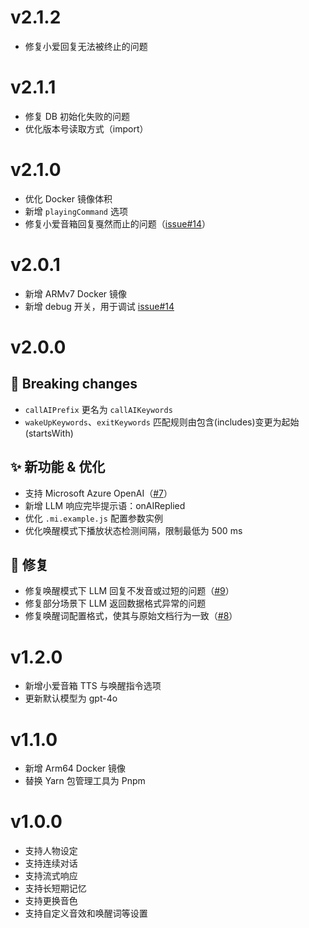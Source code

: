 # v2.1.2

- 修复小爱回复无法被终止的问题

# v2.1.1

- 修复 DB 初始化失败的问题
- 优化版本号读取方式（import）

# v2.1.0

- 优化 Docker 镜像体积
- 新增 `playingCommand` 选项
- 修复小爱音箱回复戛然而止的问题（[issue#14](https://github.com/idootop/mi-gpt/issues/14)）

# v2.0.1

- 新增 ARMv7 Docker 镜像
- 新增 debug 开关，用于调试 [issue#14](https://github.com/idootop/mi-gpt/issues/14)

# v2.0.0

## 🚨 Breaking changes

- `callAIPrefix` 更名为 `callAIKeywords`
- `wakeUpKeywords`、`exitKeywords` 匹配规则由包含(includes)变更为起始(startsWith)

## ✨ 新功能 & 优化

- 支持 Microsoft Azure OpenAI（[#7](https://github.com/idootop/mi-gpt/issues/7)）
- 新增 LLM 响应完毕提示语：onAIReplied
- 优化 `.mi.example.js` 配置参数实例
- 优化唤醒模式下播放状态检测间隔，限制最低为 500 ms

## 🐛 修复

- 修复唤醒模式下 LLM 回复不发音或过短的问题（[#9](https://github.com/idootop/mi-gpt/issues/9)）
- 修复部分场景下 LLM 返回数据格式异常的问题
- 修复唤醒词配置格式，使其与原始文档行为一致（[#8](https://github.com/idootop/mi-gpt/issues/8)）

# v1.2.0

- 新增小爱音箱 TTS 与唤醒指令选项
- 更新默认模型为 gpt-4o

# v1.1.0

- 新增 Arm64 Docker 镜像
- 替换 Yarn 包管理工具为 Pnpm

# v1.0.0

- 支持人物设定
- 支持连续对话
- 支持流式响应
- 支持长短期记忆
- 支持更换音色
- 支持自定义音效和唤醒词等设置
